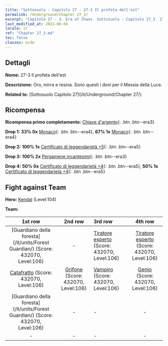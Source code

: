 ```yaml
---
title: "Sottosuolo - Capitolo 27 - 27-3 Il profeta dell'est"
permalink: /Underground/Chapter 27_3/
excerpt: "Capitolo 27 - 3. Era of Chaos  Sottosuolo - Capitolo 27_3. 27-3 Il profeta dell'est"
last_modified_at: 2021-08-04
locale: it
ref: "Chapter 27_3.md"
toc: false
classes: wide
---
```


## Dettagli

 **Nome:** 27-3 Il profeta dell'est

 **Descrizione:** Oro, mirra e resina. Sono questi i doni per il Messia della Luce.

 **Related to:** [Sottosuolo Capitolo 27](/it/Underground/Chapter 27/)

## Ricompensa

 **Ricompensa primo completamento:** [Chiave d'argento](/ItemsIT/con_693/){: .btn .btn--era3}

 **Drop 1:** **33% 0x** [Monaco](/ItemsIT/unt_194/){: .btn .btn--era4}, **67% 1x** [Monaco](/ItemsIT/unt_194/){: .btn .btn--era4}

 **Drop 2:** **100% 1x** [Certificato di leggendarietà +5](/ItemsIT/mat_102/){: .btn .btn--era5}

 **Drop 3:** **100% 2x** [Pergamene incantesimi](/ItemsIT/con_694/){: .btn .btn--era3}

 **Drop 4:** **50% 0x** [Certificato di leggendarietà +4](/ItemsIT/mat_95/){: .btn .btn--era5}, **50% 1x** [Certificato di leggendarietà +4](/ItemsIT/mat_95/){: .btn .btn--era5}


## Fight against Team
 **Hero:** [Kendal](/it/heroes/Kendal/) (Level:104)

 **Team:**


  | 1st row | 2nd row | 3rd row | 4th row |
  |:----:|:----:|:----|:----:|
  | [Guardiano della foresta](/it/units/Forest Guardian/) (Score: 432070, Level:106)  | - | [Tiratore esperto](/it/units/Sharpshooter/) (Score: 432070, Level:106)  | [Tiratore esperto](/it/units/Sharpshooter/) (Score: 432070, Level:106)  |
  | [Catafratto](/it/units/Cavalier/) (Score: 432070, Level:106)  | [Grifone](/it/units/Griffin/) (Score: 432070, Level:106)  | [Vampiro](/it/units/Vampire/) (Score: 432070, Level:106)  | [Genio](/it/units/Genie/) (Score: 432070, Level:106)  |
  | [Guardiano della foresta](/it/units/Forest Guardian/) (Score: 432070, Level:106)  | - | - | - |
  | - | - | - | - |



